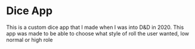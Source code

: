 # Dice App

This is a custom dice app that I made when I was into D&D in 2020. This app was made to be able to choose what style of roll the user wanted, low normal or high role
